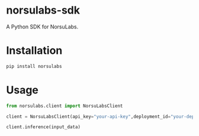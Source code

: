 # norsulabs-sdk

A Python SDK for NorsuLabs.

# Installation

```bash
pip install norsulabs
```

# Usage

```python
from norsulabs.client import NorsuLabsClient

client = NorsuLabsClient(api_key="your-api-key",deployment_id="your-deployment-id")

client.inference(input_data)

```
